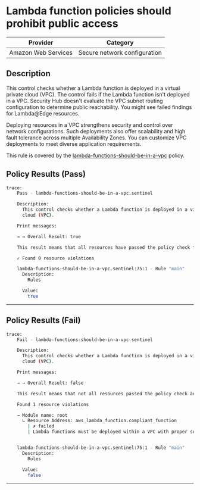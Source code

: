 # Lambda function policies should prohibit public access

| Provider            | Category                     |
|---------------------|------------------------------|
| Amazon Web Services | Secure network configuration |

## Description

This control checks whether a Lambda function is deployed in a virtual private cloud (VPC). The control fails if the Lambda function isn't deployed in a VPC. Security Hub doesn't evaluate the VPC subnet routing configuration to determine public reachability. You might see failed findings for Lambda@Edge resources.

Deploying resources in a VPC strengthens security and control over network configurations. Such deployments also offer scalability and high fault tolerance across multiple Availability Zones. You can customize VPC deployments to meet diverse application requirements.

This rule is covered by the [lambda-functions-should-be-in-a-vpc](https://github.com/hashicorp/policy-library-NIST-Policy-Set-for-AWS-Terraform/blob/main/policies/lambda/lambda-functions-should-be-in-a-vpc.sentinel) policy.

## Policy Results (Pass)
```bash
trace:
    Pass - lambda-functions-should-be-in-a-vpc.sentinel

    Description:
      This control checks whether a Lambda function is deployed in a virtual private
      cloud (VPC).

    Print messages:

    → → Overall Result: true

    This result means that all resources have passed the policy check for the policy aws-lambda-3-lambda-functions-should-be-in-a-vpc.

    ✓ Found 0 resource violations

    lambda-functions-should-be-in-a-vpc.sentinel:75:1 - Rule "main"
      Description:
        Rules

      Value:
        true
```

---

## Policy Results (Fail)
```bash
trace:
    Fail - lambda-functions-should-be-in-a-vpc.sentinel

    Description:
      This control checks whether a Lambda function is deployed in a virtual private
      cloud (VPC).

    Print messages:

    → → Overall Result: false

    This result means that not all resources passed the policy check and the protected behavior is not allowed for the policy aws-lambda-3-lambda-functions-should-be-in-a-vpc.

    Found 1 resource violations

    → Module name: root
      ↳ Resource Address: aws_lambda_function.compliant_function
        | ✗ failed
        | Lambda functions must be deployed within a VPC with proper subnet_ids and security_group_ids configured.


    lambda-functions-should-be-in-a-vpc.sentinel:75:1 - Rule "main"
      Description:
        Rules

      Value:
        false
```

---